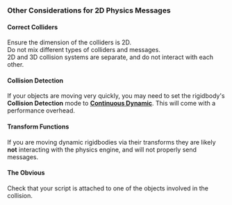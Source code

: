 ### Other Considerations for 2D Physics Messages
#### Correct Colliders
Ensure the dimension of the colliders is 2D.  
Do not mix different types of colliders and messages.  
2D and 3D collision systems are separate, and do not interact with each other.
#### Collision Detection
If your objects are moving very quickly, you may need to set the rigidbody's **Collision Detection** mode to [**Continuous Dynamic**](https://docs.unity3d.com/Manual/ContinuousCollisionDetection.html). This will come with a performance overhead.
#### Transform Functions
If you are moving dynamic rigidbodies via their transforms they are likely **not** interacting with the physics engine, and will not properly send messages.
#### The Obvious
Check that your script is attached to one of the objects involved in the collision.